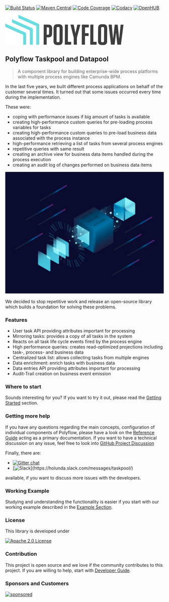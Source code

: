 [![Build Status](https://github.com/holunda-io/camunda-bpm-taskpool/workflows/Development%20braches/badge.svg)](https://github.com/holunda-io/camunda-bpm-taskpool/actions)
[![Maven Central](https://maven-badges.herokuapp.com/maven-central/io.holunda.taskpool/camunda-bpm-taskpool/badge.svg)](https://maven-badges.herokuapp.com/maven-central/io.holunda.taskpool/camunda-bpm-taskpool)
[![Code Coverage](https://codecov.io/gh/holunda-io/camunda-bpm-taskpool/branch/master/graph/badge.svg)](https://codecov.io/gh/holunda-io/camunda-bpm-taskpool)
[![Codacy](https://api.codacy.com/project/badge/Grade/653136bd5cad48c8a9f2621ee304ff26)](https://app.codacy.com/app/zambrovski/camunda-bpm-taskpool?utm_source=github.com&utm_medium=referral&utm_content=holunda-io/camunda-bpm-taskpool&utm_campaign=Badge_Grade_Dashboard)
[![OpenHUB](https://www.openhub.net/p/camunda-bpm-taskpool/widgets/project_thin_badge.gif)](https://www.openhub.net/p/camunda-bpm-taskpool)

![Logo](docs/img/Positive@2x.png)
## Polyflow Taskpool and Datapool

> A component library for building enterprise-wide process platforms with multiple process engines like Camunda BPM.

In the last five years, we built different process applications on behalf of the customer several times. It turned out that some issues occurred every
time during the implementation.

These were:

* coping with performance issues if big amount of tasks is available
* creating high-performance custom queries for pre-loading process variables for tasks
* creating high-performance custom queries to pre-load business data associated with the process instance
* high-performance retrieving a list of tasks from several process engines
* repetitive queries with same result
* creating an archive view for business data items handled during the process execution
* creating an audit log of changes performed on business data items

![Polyflow Hero](docs/img/polyflow-hero-530x406.png)

We decided to stop repetitive work and release an open-source library which builds a foundation for solving these problems.

### Features

* User task API providing attributes important for processing
* Mirroring tasks: provides a copy of all tasks in the system
* Reacts on all task life cycle events fired by the process engine
* High performance queries: creates read-optimized projections including task-, process- and business data
* Centralized task list: allows collecting tasks from multiple engines
* Data enrichment: enrich tasks with business data
* Data entries API providing attributes important for processing
* Audit-Trail creation on business event emission

### Where to start

Sounds interesting for you? If you want to try it out, please read the
[Getting Started](https://www.holunda.io/camunda-bpm-taskpool/stable/getting-started/) section.

### Getting more help

If you have any questions regarding the main concepts, configuration of individual components of Polyflow, please have a look on
the [Reference Guide](https://www.holunda.io/camunda-bpm-taskpool/stable/reference-guide/) acting as a primary documentation. If you want to have a technical
discussion on any issue, feel free to look into [GitHub Project Discussion](https://github.com/holunda-io/camunda-bpm-taskpool/stable/discussions/)

Finally, there are:
- [![Gitter chat](https://badges.gitter.im/gitterHQ/gitter.png)](https://gitter.im/holunda-io/camunda-bpm-taskpool?utm_source=badge&utm_medium=badge&utm_campaign=pr-badge)
- [![Slack](https://img.shields.io/badge/slack-@holunda/taskpool-green.svg?logo=slack")](https://holunda.slack.com/messages/taskpool/)

available, if you want to discuss more issues with the developers.

### Working Example

Studying and understanding the functionality is easier if you start with our working example described in
the [Example Section](https://www.holunda.io/camunda-bpm-taskpool/stable/examples/).

### License

This library is developed under

[![Apache 2.0 License](https://img.shields.io/badge/License-Apache%202.0-blue.svg)](https://www.holunda.io/camunda-bpm-taskpool/license)

### Contribution

This project is open source and we love if the community contributes to this project. If you are willing to help, start
with [Developer Guide](https://www.holunda.io/camunda-bpm-taskpool/stable/developer-guide/contribution.html).

### Sponsors and Customers

[![sponsored](https://img.shields.io/badge/sponsoredBy-Holisticon-red.svg)](https://holisticon.de/)
